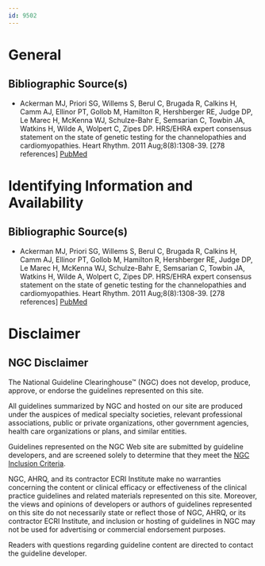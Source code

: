 ```yaml
---
id: 9502
---
```


# General

## Bibliographic Source(s)

- Ackerman MJ, Priori SG, Willems S, Berul C, Brugada R, Calkins H, Camm AJ, Ellinor PT, Gollob M, Hamilton R, Hershberger RE, Judge DP, Le Marec H, McKenna WJ, Schulze-Bahr E, Semsarian C, Towbin JA, Watkins H, Wilde A, Wolpert C, Zipes DP. HRS/EHRA expert consensus statement on the state of genetic testing for the channelopathies and cardiomyopathies. Heart Rhythm. 2011 Aug;8(8):1308-39. [278 references] [ PubMed ](http://www.ncbi.nlm.nih.gov/entrez/query.fcgi?cmd=Retrieve&db=pubmed&dopt=Abstract&list_uids=21787999)

# Identifying Information and Availability

## Bibliographic Source(s)

- Ackerman MJ, Priori SG, Willems S, Berul C, Brugada R, Calkins H, Camm AJ, Ellinor PT, Gollob M, Hamilton R, Hershberger RE, Judge DP, Le Marec H, McKenna WJ, Schulze-Bahr E, Semsarian C, Towbin JA, Watkins H, Wilde A, Wolpert C, Zipes DP. HRS/EHRA expert consensus statement on the state of genetic testing for the channelopathies and cardiomyopathies. Heart Rhythm. 2011 Aug;8(8):1308-39. [278 references] [ PubMed ](http://www.ncbi.nlm.nih.gov/entrez/query.fcgi?cmd=Retrieve&db=pubmed&dopt=Abstract&list_uids=21787999)

# Disclaimer

## NGC Disclaimer

The National Guideline Clearinghouse™ (NGC) does not develop, produce, approve, or endorse the guidelines represented on this site.

All guidelines summarized by NGC and hosted on our site are produced under the auspices of medical specialty societies, relevant professional associations, public or private organizations, other government agencies, health care organizations or plans, and similar entities.

Guidelines represented on the NGC Web site are submitted by guideline developers, and are screened solely to determine that they meet the [NGC Inclusion Criteria](/help-and-about/summaries/inclusion-criteria).

NGC, AHRQ, and its contractor ECRI Institute make no warranties concerning the content or clinical efficacy or effectiveness of the clinical practice guidelines and related materials represented on this site. Moreover, the views and opinions of developers or authors of guidelines represented on this site do not necessarily state or reflect those of NGC, AHRQ, or its contractor ECRI Institute, and inclusion or hosting of guidelines in NGC may not be used for advertising or commercial endorsement purposes.

Readers with questions regarding guideline content are directed to contact the guideline developer.

